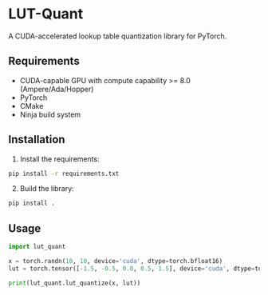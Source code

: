 # LUT-Quant

A CUDA-accelerated lookup table quantization library for PyTorch.

## Requirements

- CUDA-capable GPU with compute capability >= 8.0 (Ampere/Ada/Hopper)
- PyTorch
- CMake
- Ninja build system

## Installation

1. Install the requirements:

```bash
pip install -r requirements.txt
```

2. Build the library:

```bash
pip install .
```

## Usage

```python
import lut_quant

x = torch.randn(10, 10, device='cuda', dtype=torch.bfloat16)
lut = torch.tensor([-1.5, -0.5, 0.0, 0.5, 1.5], device='cuda', dtype=torch.bfloat16)

print(lut_quant.lut_quantize(x, lut))
```
